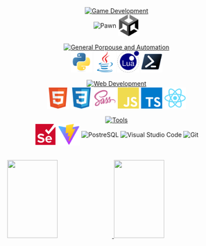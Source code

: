 
<div align="center">
  <a href="https://git.io/typing-svg">
    <img src="https://readme-typing-svg.demolab.com?font=Fira+Code&duration=3500&pause=1000&center=true&vCenter=true&width=200&height=30&lines=Game+Development" alt="Game Development"/>
  </a>
</div>
<div align="center">
  <img align="center" alt="Pawn" height="50" width="50" src="https://raw.githubusercontent.com/compuphase/pawn/master/pawn.ico">
  <img style="background-color:white" align="center" alt="Unity" height="50" width="50" src="https://github.com/devicons/devicon/blob/master/icons/unity/unity-original.svg">
</div>
<br/>
<div align="center">
  <a href="https://git.io/typing-svg">
    <img src="https://readme-typing-svg.demolab.com?font=Fira+Code&duration=3500&pause=2000&center=true&vCenter=true&width=370&height=30&lines=General+Porpouse+%26+Automation" alt="General Porpouse and Automation"/>
  </a>
</div> 
<div align="center">
  <img align="center" alt="Python" height="50" width="50" src="https://github.com/devicons/devicon/blob/master/icons/python/python-original.svg">
  <img align="center" alt="Java" height="50" width="50" src="https://github.com/devicons/devicon/blob/master/icons/java/java-original.svg">
  <img align="center" alt="Lua" height="50" width="50" src="https://github.com/devicons/devicon/blob/master/icons/lua/lua-original.svg">
  <img align="center" alt="Bash" height="50" width="50" src="https://github.com/devicons/devicon/blob/master/icons/powershell/powershell-original.svg">
</div>  
<br/>
<div align="center">
  <a href="https://git.io/typing-svg">
    <img src="https://readme-typing-svg.demolab.com?font=Fira+Code&duration=3500&pause=2000&center=true&vCenter=true&width=200&height=30&lines=Web+Development" alt="Web Development"/>
  </a>
</div> 
<div align="center">
  <img align="center" alt="HTML" height="50" width="50" src="https://github.com/devicons/devicon/blob/master/icons/html5/html5-original.svg">
  <img align="center" alt="CSS" height="50" width="50" src="https://github.com/devicons/devicon/blob/master/icons/css3/css3-original.svg">
  <img align="center" alt="SASS" height="50" width="50" src="https://github.com/devicons/devicon/blob/master/icons/sass/sass-original.svg">
  <img align="center" alt="JavaScript" height="50" width="50" src="https://raw.githubusercontent.com/devicons/devicon/master/icons/javascript/javascript-plain.svg">
  <img align="center" alt="TypeScript" height="50" width="50" src="https://github.com/devicons/devicon/blob/master/icons/typescript/typescript-original.svg">
  <img align="center" alt="React" height="50" width="50" src="https://github.com/devicons/devicon/blob/master/icons/react/react-original.svg">
</div>  
<br/>
<div align="center">
  <a href="https://git.io/typing-svg">
    <img src="https://readme-typing-svg.demolab.com?font=Fira+Code&duration=1000&pause=2000&center=true&vCenter=true&width=60&height=30&lines=Tools" alt="Tools"/>
  </a>
</div> 
<div align="center">
  <img align="center" alt="Vite" height="50" width="50" src="https://github.com/devicons/devicon/blob/master/icons/selenium/selenium-original.svg">
  <img align="center" alt="Vite" height="50" width="50" src="https://github.com/devicons/devicon/blob/master/icons/vitejs/vitejs-original.svg">
  <img align="center" alt="PostreSQL" height="50" width="50" src="https://cdn.jsdelivr.net/gh/devicons/devicon/icons/postgresql/postgresql-plain-wordmark.svg">
  <img align="center" alt="Visual Studio Code" height="50" width="50"src="https://cdn.jsdelivr.net/gh/devicons/devicon/icons/vscode/vscode-original.svg">
  <img align="center" alt="Git" height="50" width="50"src="https://cdn.jsdelivr.net/gh/devicons/devicon/icons/git/git-original.svg">
</div> 
<br/>
<br/>
<div>
  <a href="https://github.com/PvMDragonic">
  <img width="48%" height="180rem"src="https://github-readme-stats.vercel.app/api?username=PvMDragonic&show_icons=true&theme=tokyonight&include_all_commits=true&count_private=true"/>
  <img width="48%" height="180rem" src="https://github-readme-stats.vercel.app/api/top-langs/?username=PvMDragonic&layout=compact&langs_count=7&theme=tokyonight"/>
</div>
